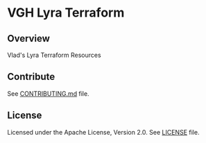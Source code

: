 # VGH Lyra Terraform

## Overview

Vlad's Lyra Terraform Resources

## Contribute

See [CONTRIBUTING.md](CONTRIBUTING.md) file.

## License

Licensed under the Apache License, Version 2.0.
See [LICENSE](LICENSE) file.
